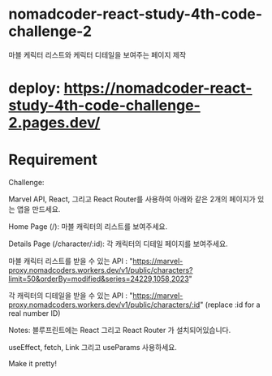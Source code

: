 # nomadcoder-react-study-4th-code-challenge-2
마블 케릭터 리스트와 케릭터 디테일을 보여주는 페이지 제작

# deploy: https://nomadcoder-react-study-4th-code-challenge-2.pages.dev/

# Requirement

Challenge:

Marvel API, React, 그리고 React Router를 사용하여 아래와 같은 2개의 페이지가 있는 앱을 만드세요.

Home Page (/): 마블 캐릭터의 리스트를 보여주세요.

Details Page (/character/:id): 각 캐릭터의 디테일 페이지를 보여주세요.

마블 캐릭터 리스트를 받을 수 있는 API : "https://marvel-proxy.nomadcoders.workers.dev/v1/public/characters?limit=50&orderBy=modified&series=24229,1058,2023"

각 캐릭터의 디테일을 받을 수 있는 API : "https://marvel-proxy.nomadcoders.workers.dev/v1/public/characters/:id" (replace :id for a real number ID)

Notes:
블루프린트에는 React 그리고 React Router 가 설치되어있습니다.

useEffect, fetch, Link 그리고 useParams 사용하세요.

Make it pretty!
